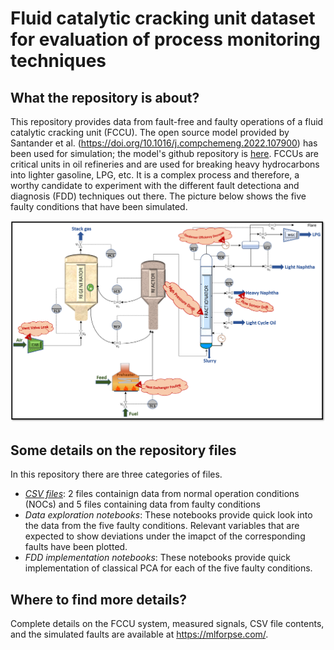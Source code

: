 # Fluid catalytic cracking unit dataset for evaluation of process monitoring techniques

## What the repository is about?
This repository provides data from fault-free and faulty operations of a fluid catalytic cracking unit (FCCU). The open source model provided by Santander et al. (https://doi.org/10.1016/j.compchemeng.2022.107900) has been used for simulation; the model's github repository is [here](https://github.com/Baldea-Group/FCC-Fractionator). FCCUs are critical units in oil refineries and are used for breaking heavy hydrocarbons into lighter gasoline, LPG, etc. It is a complex process and therefore, a worthy candidate to experiment with the different fault detectiona and diagnosis (FDD) techniques out there. The picture below shows the five faulty conditions that have been simulated.

![](/Faults_PFD.png)

## Some details on the repository files
In this repository there are three categories of files.
- <ins>*CSV files*</ins>: 2 files containign data from normal operation conditions (NOCs) and 5 files containing data from faulty conditions
- *Data exploration notebooks*: These notebooks provide quick look into the data from the five faulty conditions. Relevant variables that are expected to show deviations under the imapct of the corresponding faults have been plotted.
- *FDD implementation notebooks*: These notebooks provide quick implementation of classical PCA for each of the five faulty conditions.

## Where to find more details?
Complete details on the FCCU system, measured signals, CSV file contents, and the simulated faults are available at https://mlforpse.com/. 





